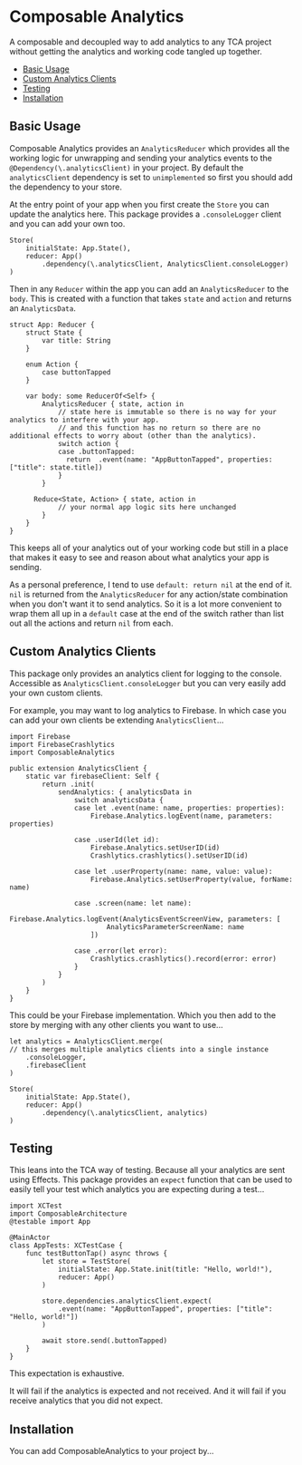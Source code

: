 # Composable Analytics

A composable and decoupled way to add analytics to any TCA project without getting the analytics and working code tangled up together.

* [Basic Usage](#basic-usage)
* [Custom Analytics Clients](#custom-analytics-clients)
* [Testing](#testing)
* [Installation](#installation)

## Basic Usage

Composable Analytics provides an `AnalyticsReducer` which provides all the working logic for unwrapping and sending your analytics events to the `@Dependency(\.analyticsClient)` in your project. By default the `analyticsClient` dependency is set to `unimplemented` so first you should add the dependency to your store.

At the entry point of your app when you first create the `Store` you can update the analytics here. This package provides a `.consoleLogger` client and you can add your own too.

```
Store(
	initialState: App.State(),
	reducer: App()
		.dependency(\.analyticsClient, AnalyticsClient.consoleLogger)
)
```

Then in any `Reducer` within the app you can add an `AnalyticsReducer` to the `body`. This is created with a function that takes `state` and `action` and returns an `AnalyticsData`.

```
struct App: Reducer {
	struct State {
		var title: String
	}

	enum Action {
		case buttonTapped
	}

	var body: some ReducerOf<Self> {
		AnalyticsReducer { state, action in
			// state here is immutable so there is no way for your analytics to interfere with your app.
			// and this function has no return so there are no additional effects to worry about (other than the analytics).
			switch action {
			case .buttonTapped:
			  return  .event(name: "AppButtonTapped", properties: ["title": state.title])
			}
		}
	
	  Reduce<State, Action> { state, action in
			// your normal app logic sits here unchanged
		}
	}
}
```

This keeps all of your analytics out of your working code but still in a place that makes it easy to see and reason about what analytics your app is sending.

As a personal preference,  I tend to use `default: return nil` at the end of it. `nil` is returned from the `AnalyticsReducer` for any action/state combination when you don't want it to send analytics. So it is a lot more convenient to wrap them all up in a `default` case at the end of the switch rather than list out all the actions and return `nil` from each.

## Custom Analytics Clients

This package only provides an analytics client for logging to the console. Accessible as `AnalyticsClient.consoleLogger` but you can very easily add your own custom clients.

For example, you may want to log analytics to Firebase. In which case you can add your own clients be extending `AnalyticsClient`...

```
import Firebase
import FirebaseCrashlytics
import ComposableAnalytics

public extension AnalyticsClient {
	static var firebaseClient: Self {
		return .init(
			sendAnalytics: { analyticsData in
				switch analyticsData {
				case let .event(name: name, properties: properties):
					Firebase.Analytics.logEvent(name, parameters: properties)

				case .userId(let id):
					Firebase.Analytics.setUserID(id)
					Crashlytics.crashlytics().setUserID(id)

				case let .userProperty(name: name, value: value):
					Firebase.Analytics.setUserProperty(value, forName: name)

				case .screen(name: let name):
					Firebase.Analytics.logEvent(AnalyticsEventScreenView, parameters: [
						AnalyticsParameterScreenName: name
					])

				case .error(let error):
					Crashlytics.crashlytics().record(error: error)
				}
			}
		)
	}
}
```

This could be your Firebase implementation. Which you then add to the store by merging with any other clients you want to use...

```
let analytics = AnalyticsClient.merge(
// this merges multiple analytics clients into a single instance
	.consoleLogger,
	.firebaseClient
)

Store(
	initialState: App.State(),
	reducer: App()
		.dependency(\.analyticsClient, analytics)
)
```

## Testing

This leans into the TCA way of testing. Because all your analytics are sent using Effects. This package provides an `expect` function that can be used to easily tell your test which analytics you are expecting during a test...

```
import XCTest
import ComposableArchitecture
@testable import App

@MainActor
class AppTests: XCTestCase {
	func testButtonTap() async throws {
		let store = TestStore(
			initialState: App.State.init(title: "Hello, world!"),
			reducer: App()
		)

		store.dependencies.analyticsClient.expect(
			.event(name: "AppButtonTapped", properties: ["title": "Hello, world!"])
		)

		await store.send(.buttonTapped)
	}
}
```

This expectation is exhaustive.

It will fail if the analytics is expected and not received. And it will fail if you receive analytics that you did not expect.

## Installation

You can add ComposableAnalytics to your project by... 
